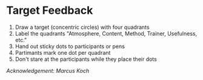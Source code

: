 
# Target Feedback

1. Draw a target (concentric circles) with four quadrants
2. Label the quadrants "Atmosphere, Content, Method, Trainer, Usefulness, etc."
3. Hand out sticky dots to participants or pens
4. Partimants mark one dot per quadrant
5. Don't stare at the participants while they place their dots

*Acknowledgement: Marcus Koch*
